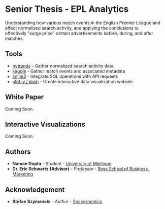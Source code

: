 # Senior Thesis - EPL Analytics

Understanding how various match events in the English Premier League and affect normalized search activity, and applying the conclusions to effectively "surge price" certain advertisements before, during, and after matches.

## Tools

* [pytrends](https://github.com/GeneralMills/pytrends) - Gather normalized search activity data
* [kaggle](https://www.kaggle.com/hugomathien/soccer/version/6) - Gather match events and associated metadata
* [sqlite3](https://docs.python.org/3/library/sqlite3.html) -  Integrate SQL operations with API requests
* [plot.ly / dash](https://plot.ly/dash/) - Create interactive data visualization website 

## White Paper

Coming Soon.

## Interactive Visualizations

Coming Soon.

## Authors

* **Naman Gupta** - *Student* - [University of Michigan](http://namangupta.co)
* **Dr. Eric Schwartz (Advisor)** - *Professor* - [Ross School of Business, Marketing](https://michiganross.umich.edu/faculty-research/faculty/eric-schwartz)

## Acknowledgement

* **Stefan Szymanski** - *Author* - [Soccernomics](http://ns.umich.edu/new/experts-list/23907-stefan-szymanski-ph-d)
